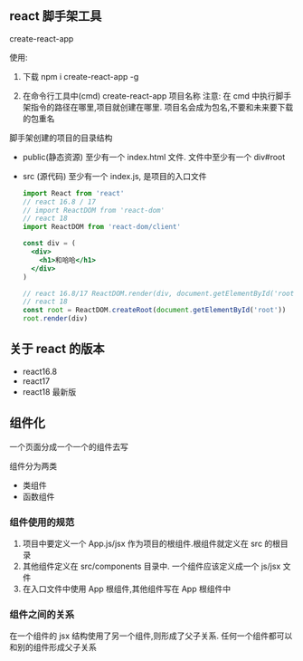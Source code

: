 ## react 脚手架工具

create-react-app

使用:

1. 下载
   npm i create-react-app -g

2. 在命令行工具中(cmd)
   create-react-app 项目名称
   注意: 在 cmd 中执行脚手架指令的路径在哪里,项目就创建在哪里. 项目名会成为包名,不要和未来要下载的包重名

脚手架创建的项目的目录结构

- public(静态资源)
  至少有一个 index.html 文件. 文件中至少有一个 div#root

- src (源代码)
  至少有一个 index.js, 是项目的入口文件

  ```jsx
  import React from 'react'
  // react 16.8 / 17
  // import ReactDOM from 'react-dom'
  // react 18
  import ReactDOM from 'react-dom/client'

  const div = (
    <div>
      <h1>和哈哈</h1>
    </div>
  )

  // react 16.8/17 ReactDOM.render(div, document.getElementById('root'))
  // react 18
  const root = ReactDOM.createRoot(document.getElementById('root'))
  root.render(div)
  ```

## 关于 react 的版本

- react16.8
- react17
- react18 最新版

## 组件化

一个页面分成一个一个的组件去写

组件分为两类

- 类组件
- 函数组件

### 组件使用的规范

1. 项目中要定义一个 App.js/jsx 作为项目的根组件.根组件就定义在 src 的根目录
2. 其他组件定义在 src/components 目录中. 一个组件应该定义成一个 js/jsx 文件
3. 在入口文件中使用 App 根组件,其他组件写在 App 根组件中

### 组件之间的关系

在一个组件的 jsx 结构使用了另一个组件,则形成了父子关系. 任何一个组件都可以和别的组件形成父子关系
